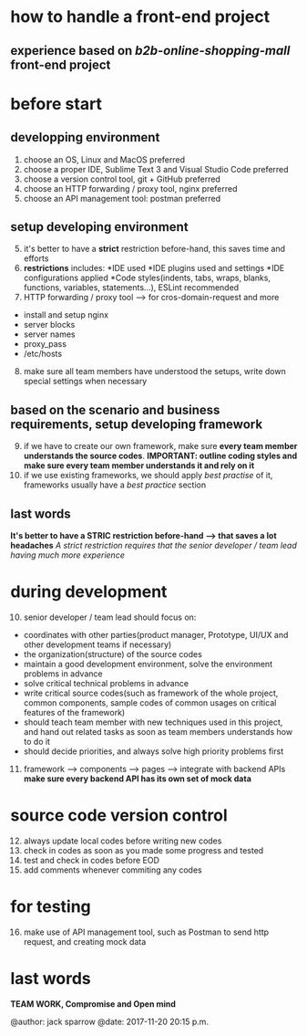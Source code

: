 # how to handle a front-end project

## experience based on *b2b-online-shopping-mall* front-end project

# before start

## developping environment
1. choose an OS, Linux and MacOS preferred
2. choose a proper IDE, Sublime Text 3 and Visual Studio Code preferred
3. choose a version control tool, git + GitHub preferred
4. choose an HTTP forwarding / proxy tool, nginx preferred
5. choose an API management tool: postman preferred

## setup developing environment
5. it's better to have a **strict** restriction before-hand, this saves time and efforts
6. **restrictions** includes:
  *IDE used
  *IDE plugins used and settings
  *IDE configurations applied
  *Code styles(indents, tabs, wraps, blanks, functions, variables, statements...), ESLint
  recommended
7. HTTP forwarding / proxy tool --> for cros-domain-request and more
  * install and setup nginx
  * server blocks
  * server names
  * proxy_pass
  * /etc/hosts
8. make sure all team members have understood the setups, write down special settings 
when necessary

## based on the scenario and business requirements, setup developing framework
9. if we have to create our own framework, make sure **every team member understands the source codes**.
**IMPORTANT: outline coding styles and make sure every team member understands it and rely on it**
10. if we use existing frameworks, we should apply *best practise* of it, frameworks usually have a
*best practice* section

## last words
**It's better to have a STRIC restriction before-hand --> that saves a lot headaches**
*A strict restriction requires that the senior developer / team lead having much more experience*

# during development
10. senior developer / team lead should focus on:
  * coordinates with other parties(product manager, Prototype, UI/UX and other development teams if necessary)
  * the organization(structure) of the source codes
  * maintain a good development environment, solve the environment problems in advance
  * solve critical technical problems in advance
  * write critical source codes(such as framework of the whole project, common components, sample codes of common usages on
  critical features of the framework)
  * should teach team member with new techniques used in this project, and hand out related tasks as soon as
  team members understands how to do it
  * should decide priorities, and always solve high priority problems first
11. framework --> components --> pages --> integrate with backend APIs
  **make sure every backend API has its own set of mock data**
  
# source code version control
12. always update local codes before writing new codes
13. check in codes as soon as you made some progress and tested
14. test and check in codes before EOD
15. add comments whenever commiting any codes

# for testing
16. make use of API management tool, such as Postman to send http request, and creating mock data

# last words
**TEAM WORK, Compromise and Open mind**

  
@author: jack sparrow
@date: 2017-11-20 20:15 p.m.

